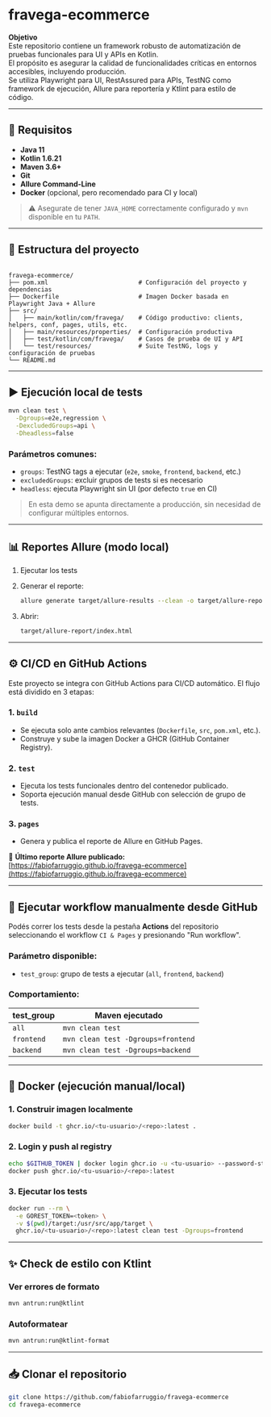 # fravega-ecommerce

**Objetivo**  
Este repositorio contiene un framework robusto de automatización de pruebas funcionales para UI y APIs en Kotlin.  
El propósito es asegurar la calidad de funcionalidades críticas en entornos accesibles, incluyendo producción.  
Se utiliza Playwright para UI, RestAssured para APIs, TestNG como framework de ejecución, Allure para reportería y Ktlint para estilo de código.

---

## 🔧 Requisitos

- **Java 11**  
- **Kotlin 1.6.21**  
- **Maven 3.6+**  
- **Git**  
- **Allure Command-Line**  
- **Docker** (opcional, pero recomendado para CI y local)

> ⚠️ Asegurate de tener `JAVA_HOME` correctamente configurado y `mvn` disponible en tu `PATH`.

---

## 📁 Estructura del proyecto

```

fravega-ecommerce/
├── pom.xml                         # Configuración del proyecto y dependencias
├── Dockerfile                      # Imagen Docker basada en Playwright Java + Allure
├── src/
│   ├── main/kotlin/com/fravega/    # Código productivo: clients, helpers, conf, pages, utils, etc.
│   ├── main/resources/properties/  # Configuración productiva
│   ├── test/kotlin/com/fravega/    # Casos de prueba de UI y API
│   └── test/resources/             # Suite TestNG, logs y configuración de pruebas
└── README.md

````

---

## ▶️ Ejecución local de tests

```bash
mvn clean test \
  -Dgroups=e2e,regression \
  -DexcludedGroups=api \
  -Dheadless=false
````

### Parámetros comunes:

* `groups`: TestNG tags a ejecutar (`e2e`, `smoke`, `frontend`, `backend`, etc.)
* `excludedGroups`: excluir grupos de tests si es necesario
* `headless`: ejecuta Playwright sin UI (por defecto `true` en CI)

> En esta demo se apunta directamente a producción, sin necesidad de configurar múltiples entornos.

---

## 📊 Reportes Allure (modo local)

1. Ejecutar los tests

2. Generar el reporte:

   ```bash
   allure generate target/allure-results --clean -o target/allure-report --single-file
   ```

3. Abrir:

   ```bash
   target/allure-report/index.html
   ```

---

## ⚙️ CI/CD en GitHub Actions

Este proyecto se integra con GitHub Actions para CI/CD automático. El flujo está dividido en 3 etapas:

### 1. `build`

* Se ejecuta solo ante cambios relevantes (`Dockerfile`, `src`, `pom.xml`, etc.).
* Construye y sube la imagen Docker a GHCR (GitHub Container Registry).

### 2. `test`

* Ejecuta los tests funcionales dentro del contenedor publicado.
* Soporta ejecución manual desde GitHub con selección de grupo de tests.

### 3. `pages`

* Genera y publica el reporte de Allure en GitHub Pages.

🔗 **Último reporte Allure publicado:**
[https://fabiofarruggio.github.io/fravega-ecommerce](https://fabiofarruggio.github.io/fravega-ecommerce)

---

## 🚀 Ejecutar workflow manualmente desde GitHub

Podés correr los tests desde la pestaña **Actions** del repositorio seleccionando el workflow `CI & Pages` y presionando "Run workflow".

### Parámetro disponible:

* `test_group`: grupo de tests a ejecutar (`all`, `frontend`, `backend`)

### Comportamiento:

| test\_group | Maven ejecutado                    |
| ----------- | ---------------------------------- |
| `all`       | `mvn clean test`                   |
| `frontend`  | `mvn clean test -Dgroups=frontend` |
| `backend`   | `mvn clean test -Dgroups=backend`  |

---

## 🐳 Docker (ejecución manual/local)

### 1. Construir imagen localmente

```bash
docker build -t ghcr.io/<tu-usuario>/<repo>:latest .
```

### 2. Login y push al registry

```bash
echo $GITHUB_TOKEN | docker login ghcr.io -u <tu-usuario> --password-stdin
docker push ghcr.io/<tu-usuario>/<repo>:latest
```

### 3. Ejecutar los tests

```bash
docker run --rm \
  -e GOREST_TOKEN=<token> \
  -v $(pwd)/target:/usr/src/app/target \
  ghcr.io/<tu-usuario>/<repo>:latest clean test -Dgroups=frontend
```

---

## ✨ Check de estilo con Ktlint

### Ver errores de formato

```bash
mvn antrun:run@ktlint
```

### Autoformatear

```bash
mvn antrun:run@ktlint-format
```

---

## 📥 Clonar el repositorio

```bash
git clone https://github.com/fabiofarruggio/fravega-ecommerce
cd fravega-ecommerce
```
